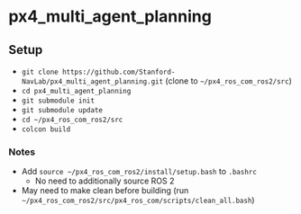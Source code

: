 # px4_multi_agent_planning

## Setup
 - `git clone https://github.com/Stanford-NavLab/px4_multi_agent_planning.git` (clone to `~/px4_ros_com_ros2/src`)
 - `cd px4_multi_agent_planning`
 - `git submodule init`
 - `git submodule update`
 - `cd ~/px4_ros_com_ros2/src`
 - `colcon build`

### Notes
 - Add `source ~/px4_ros_com_ros2/install/setup.bash` to `.bashrc`
   - No need to additionally source ROS 2
 - May need to make clean before building (run `~/px4_ros_com_ros2/src/px4_ros_com/scripts/clean_all.bash`)
